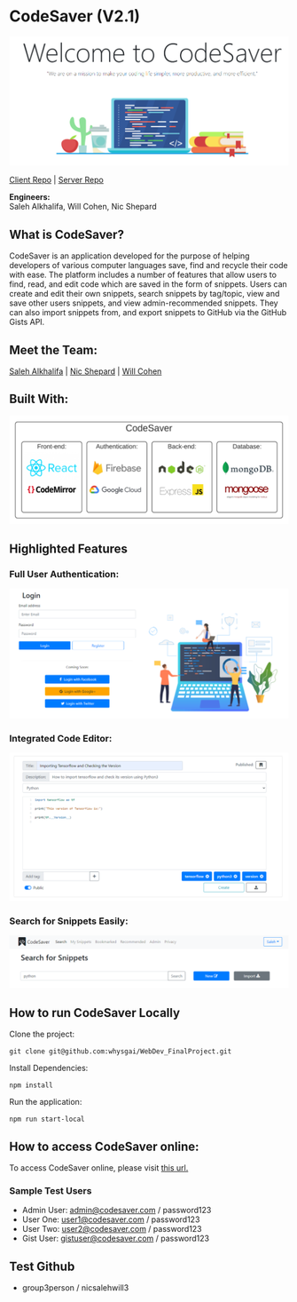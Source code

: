 # CodeSaver (V2.1)

![Alt text](./src/assets/media/welcome.PNG)

<a href="https://github.com/whysgai/WebDev_FinalProject">Client Repo</a> | 
<a href="https://github.com/alkhalifas/cs5610-f20-server-node-alkhalifas">Server Repo</a> 

**Engineers:**  
Saleh Alkhalifa, Will Cohen, Nic Shepard

## What is CodeSaver?

CodeSaver is an application developed for the purpose of helping developers of 
various computer languages save, find and recycle their code with ease. The 
platform includes a number of features that allow users to find, read, and edit code 
which are saved in the form of snippets. Users can create and edit their own 
snippets, search snippets by tag/topic, view and save other users snippets, and 
view admin-recommended snippets. They can also import snippets from, and export
snippets to GitHub via the GitHub Gists API.

## Meet the Team:
[Saleh Alkhalifa](https://www.linkedin.com/in/saleh-alkhalifa/) | 
[Nic Shepard](https://www.linkedin.com/in/nicholas-shepard-2018/) | 
[Will Cohen](https://www.linkedin.com/in/william-cohen-867a4231/)

## Built With:

![Alt text](./src/assets/media/stack.PNG)

## Highlighted Features

### Full User Authentication:

![Alt text](./src/assets/media/login_page.PNG)

### Integrated Code Editor:

![Alt text](./src/assets/media/snippet_example.PNG)

### Search for Snippets Easily:

![Alt text](./src/assets/media/search.PNG)

## How to run CodeSaver Locally

Clone the project:

    git clone git@github.com:whysgai/WebDev_FinalProject.git
    
Install Dependencies:

    npm install
    
Run the application:

    npm run start-local

## How to access CodeSaver online:

To access CodeSaver online, please visit [this url.](https://cs5610-project-group3-v2.herokuapp.com/)

### Sample Test Users
- Admin User: admin@codesaver.com / password123
- User One:  user1@codesaver.com / password123
- User Two:  user2@codesaver.com / password123
- Gist User:  gistuser@codesaver.com / password123

## Test Github
- group3person / nicsalehwill3



